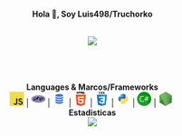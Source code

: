 <article class="markdown-body entry-content container-lg f5" itemprop="text"><p align="center" dir="auto">
  <b>Hola <g-emoji class="g-emoji" alias="wave" fallback-src="https://github.githubassets.com/images/icons/emoji/unicode/1f44b.png">👋</g-emoji>, Soy Luis498/Truchorko</b><br>
</p>
<p align="center" dir="auto"><br>
  <a href="https://github.com/luis498">
    <img src="https://lanyard.cnrad.dev/api/840025174651830333" data-canonical-src="https://lanyard.cnrad.dev/api/840025174651830333" style="max-width: 100%;">
     </a>
</p>
<p dir="auto"><br><br></p>
<p align="center" dir="auto">
	<b>Languages &amp; Marcos/Frameworks</b>
	<br>
	<code><a target="_blank" rel="noopener noreferrer" href="https://raw.githubusercontent.com/github/explore/80688e429a7d4ef2fca1e82350fe8e3517d3494d/topics/javascript/javascript.png"><img height="25" src="https://raw.githubusercontent.com/github/explore/80688e429a7d4ef2fca1e82350fe8e3517d3494d/topics/javascript/javascript.png" style="max-width: 100%;"></a></code>&nbsp;|
	<code><a target="_blank" rel="noopener noreferrer" href="https://raw.githubusercontent.com/github/explore/80688e429a7d4ef2fca1e82350fe8e3517d3494d/topics/php/php.png"><img height="25" src="https://raw.githubusercontent.com/github/explore/80688e429a7d4ef2fca1e82350fe8e3517d3494d/topics/php/php.png" style="max-width: 100%;"></a></code>&nbsp;|
	<code><a target="_blank" rel="noopener noreferrer" href="https://raw.githubusercontent.com/github/explore/80688e429a7d4ef2fca1e82350fe8e3517d3494d/topics/sql/sql.png"><img height="25" src="https://raw.githubusercontent.com/github/explore/80688e429a7d4ef2fca1e82350fe8e3517d3494d/topics/sql/sql.png" style="max-width: 100%;"></a></code>&nbsp;|
	<code><a target="_blank" rel="noopener noreferrer" href="https://raw.githubusercontent.com/github/explore/80688e429a7d4ef2fca1e82350fe8e3517d3494d/topics/html/html.png"><img height="25" src="https://raw.githubusercontent.com/github/explore/80688e429a7d4ef2fca1e82350fe8e3517d3494d/topics/html/html.png" style="max-width: 100%;"></a></code>&nbsp;|
	<code><a target="_blank" rel="noopener noreferrer" href="https://raw.githubusercontent.com/github/explore/80688e429a7d4ef2fca1e82350fe8e3517d3494d/topics/css/css.png"><img height="25" src="https://raw.githubusercontent.com/github/explore/80688e429a7d4ef2fca1e82350fe8e3517d3494d/topics/css/css.png" style="max-width: 100%;"></a></code>&nbsp;|
	<code><a target="_blank" rel="noopener noreferrer" href="https://raw.githubusercontent.com/github/explore/80688e429a7d4ef2fca1e82350fe8e3517d3494d/topics/python/python.png"><img height="25" src="https://raw.githubusercontent.com/github/explore/80688e429a7d4ef2fca1e82350fe8e3517d3494d/topics/python/python.png" style="max-width: 100%;"></a></code>&nbsp;|
	<code><a target="_blank" rel="noopener noreferrer" href="https://raw.githubusercontent.com/github/explore/80688e429a7d4ef2fca1e82350fe8e3517d3494d/topics/csharp/csharp.png"><img height="25" src="https://raw.githubusercontent.com/github/explore/80688e429a7d4ef2fca1e82350fe8e3517d3494d/topics/csharp/csharp.png" style="max-width: 100%;"></a></code>&nbsp;|
	<code><a target="_blank" rel="noopener noreferrer" href="https://raw.githubusercontent.com/github/explore/80688e429a7d4ef2fca1e82350fe8e3517d3494d/topics/nodejs/nodejs.png"><img height="25" src="https://raw.githubusercontent.com/github/explore/80688e429a7d4ef2fca1e82350fe8e3517d3494d/topics/nodejs/nodejs.png" style="max-width: 100%;"></a></code>&nbsp;
	<br>
	<b>Estadisticas</b>
	<br>
	<a target="_blank" rel="noopener noreferrer" href="https://camo.githubusercontent.com/1f095aa9f7b464ab946ce772abbf2f6816b74e93e1c85debca96333f4745ead6/68747470733a2f2f6769746875622d726561646d652d73746174732e76657263656c2e6170702f6170692f746f702d6c616e67732f3f757365726e616d653d4e6f7453616b7368266c61796f75743d636f6d7061637426636f756e745f707269766174653d74727565266c616e67735f636f756e743d3826686964655f626f726465723d74727565267468656d653d6461726b"><img src="https://camo.githubusercontent.com/1f095aa9f7b464ab946ce772abbf2f6816b74e93e1c85debca96333f4745ead6/68747470733a2f2f6769746875622d726561646d652d73746174732e76657263656c2e6170702f6170692f746f702d6c616e67732f3f757365726e616d653d4e6f7453616b7368266c61796f75743d636f6d7061637426636f756e745f707269766174653d74727565266c616e67735f636f756e743d3826686964655f626f726465723d74727565267468656d653d6461726b" data-canonical-src="https://github-readme-stats.vercel.app/api/top-langs/?username=luis498&amp;layout=compact&amp;count_private=true&amp;langs_count=8&amp;hide_border=true&amp;theme=dark" style="max-width: 100%;"></a>
</p>
</article>
